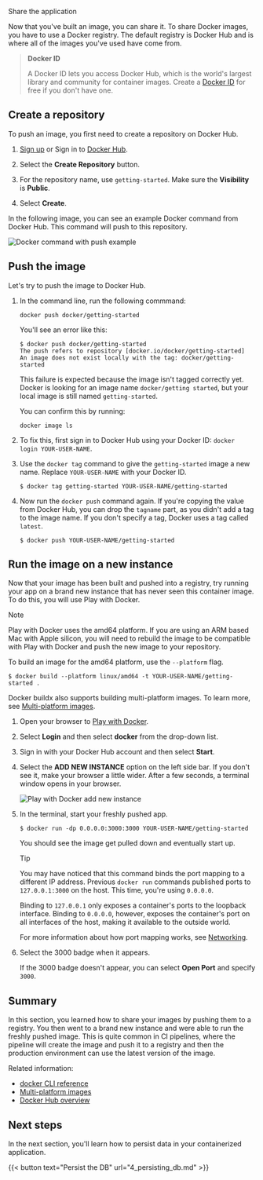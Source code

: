 Share the application


Now that you've built an image, you can share it. To share Docker images, you have to use a Docker
registry. The default registry is Docker Hub and is where all of the images you've used have come from.

> **Docker ID**
>
> A Docker ID lets you access Docker Hub, which is the world's largest library and community for container images. Create a [Docker ID](https://hub.docker.com/signup) for free if you don't have one.

## Create a repository

To push an image, you first need to create a repository on Docker Hub.

1. [Sign up](https://www.docker.com/pricing?utm_source=docker&utm_medium=webreferral&utm_campaign=docs_driven_upgrade) or Sign in to [Docker Hub](https://hub.docker.com).

2. Select the **Create Repository** button.

3. For the repository name, use `getting-started`. Make sure the **Visibility** is **Public**.

4. Select **Create**.

In the following image, you can see an example Docker command from Docker Hub. This command will push to this repository.

![Docker command with push example](images/push-command.webp)


## Push the image

Let's try to push the image to Docker Hub.

1. In the command line, run the following commmand:

   ```console
   docker push docker/getting-started
   ```

   You'll see an error like this:

   ```console
   $ docker push docker/getting-started
   The push refers to repository [docker.io/docker/getting-started]
   An image does not exist locally with the tag: docker/getting-started
   ```

   This failure is expected because the image isn't tagged correctly yet.
   Docker is looking for an image name `docker/getting started`, but your
   local image is still named `getting-started`.

   You can confirm this by running:

   ```console
   docker image ls
   ```

2. To fix this, first sign in to Docker Hub using your Docker ID: `docker login YOUR-USER-NAME`.
3. Use the `docker tag` command to give the `getting-started` image a new name. Replace `YOUR-USER-NAME` with your Docker ID.

   ```console
   $ docker tag getting-started YOUR-USER-NAME/getting-started
   ```

4. Now run the `docker push` command again. If you're copying the value from
   Docker Hub, you can drop the `tagname` part, as you didn't add a tag to the
   image name. If you don't specify a tag, Docker uses a tag called `latest`.

   ```console
   $ docker push YOUR-USER-NAME/getting-started
   ```

## Run the image on a new instance

Now that your image has been built and pushed into a registry, try running your app on a brand
new instance that has never seen this container image. To do this, you will use Play with Docker.

> [!NOTE]
>
> Play with Docker uses the amd64 platform. If you are using an ARM based Mac with Apple silicon, you will need to rebuild the image to be compatible with Play with Docker and push the new image to your repository.
>
> To build an image for the amd64 platform, use the `--platform` flag.
> ```console
> $ docker build --platform linux/amd64 -t YOUR-USER-NAME/getting-started .
> ```
>
> Docker buildx also supports building multi-platform images. To learn more, see [Multi-platform images](/manuals/build/building/multi-platform.md).


1. Open your browser to [Play with Docker](https://labs.play-with-docker.com/).

2. Select **Login** and then select **docker** from the drop-down list.

3. Sign in with your Docker Hub account and then select **Start**.

4. Select the **ADD NEW INSTANCE** option on the left side bar. If you don't see it, make your browser a little wider. After a few seconds, a terminal window opens in your browser.

    ![Play with Docker add new instance](images/pwd-add-new-instance.webp)

5. In the terminal, start your freshly pushed app.

   ```console
   $ docker run -dp 0.0.0.0:3000:3000 YOUR-USER-NAME/getting-started
   ```

    You should see the image get pulled down and eventually start up.

    > [!TIP]
    >
    > You may have noticed that this command binds the port mapping to a
    > different IP address. Previous `docker run` commands published ports to
    > `127.0.0.1:3000` on the host. This time, you're using `0.0.0.0`.
    >
    > Binding to `127.0.0.1` only exposes a container's ports to the loopback
    > interface. Binding to `0.0.0.0`, however, exposes the container's port
    > on all interfaces of the host, making it available to the outside world.
    >
    > For more information about how port mapping works, see
    > [Networking](/manuals/engine/network/_index.md#published-ports).

6. Select the 3000 badge when it appears.

   If the 3000 badge doesn't appear, you can select **Open Port** and specify `3000`.

## Summary

In this section, you learned how to share your images by pushing them to a
registry. You then went to a brand new instance and were able to run the freshly
pushed image. This is quite common in CI pipelines, where the pipeline will
create the image and push it to a registry and then the production environment
can use the latest version of the image.

Related information:

 - [docker CLI reference](/reference/cli/docker/)
 - [Multi-platform images](/manuals/build/building/multi-platform.md)
 - [Docker Hub overview](/manuals/docker-hub/_index.md)

## Next steps

In the next section, you'll learn how to persist data in your containerized application.

{{< button text="Persist the DB" url="4_persisting_db.md" >}}
